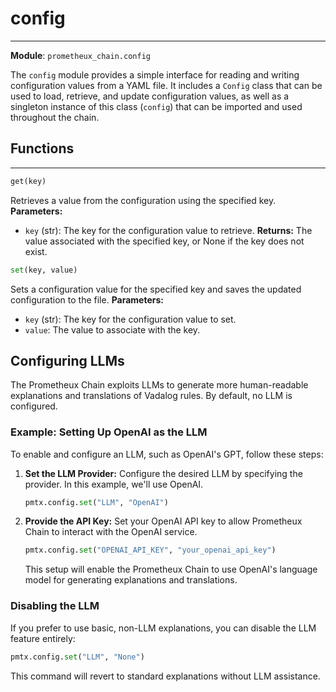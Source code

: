 # config

---
**Module**: `prometheux_chain.config`

The `config` module provides a simple interface for reading and writing configuration values from a YAML file. It includes a `Config` class that can be used to load, retrieve, and update configuration values, as well as a singleton instance of this class (`config`) that can be imported and used throughout the chain.

## Functions
---------

```python
get(key)
```
Retrieves a value from the configuration using the specified key.
**Parameters:**
- `key` (str): The key for the configuration value to retrieve.
**Returns:**
The value associated with the specified key, or None if the key does not exist.

```python
set(key, value)
```
Sets a configuration value for the specified key and saves the updated configuration to the file.
**Parameters:**
- `key` (str): The key for the configuration value to set.
- `value`: The value to associate with the key.


## Configuring LLMs

The Prometheux Chain exploits LLMs to generate more human-readable explanations and translations of Vadalog rules. By default, no LLM is configured.

### Example: Setting Up OpenAI as the LLM
To enable and configure an LLM, such as OpenAI's GPT, follow these steps:

1. **Set the LLM Provider:**
    Configure the desired LLM by specifying the provider. In this example, we'll use OpenAI.

    ```python
    pmtx.config.set("LLM", "OpenAI")
    ```

2. **Provide the API Key:**
    Set your OpenAI API key to allow Prometheux Chain to interact with the OpenAI service.

    ```python
    pmtx.config.set("OPENAI_API_KEY", "your_openai_api_key")
    ```
    This setup will enable the Prometheux Chain to use OpenAI's language model for generating explanations and translations.

### Disabling the LLM
If you prefer to use basic, non-LLM explanations, you can disable the LLM feature entirely:

```python
pmtx.config.set("LLM", "None")
```
This command will revert to standard explanations without LLM assistance.
